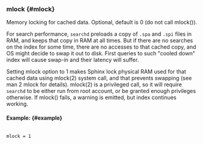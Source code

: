 ### mlock {#mlock}

Memory locking for cached data. Optional, default is 0 (do not call mlock()).

For search performance, `searchd` preloads a copy of `.spa` and `.spi` files in RAM, and keeps that copy in RAM at all times. But if there are no searches on the index for some time, there are no accesses to that cached copy, and OS might decide to swap it out to disk. First queries to such &quot;cooled down&quot; index will cause swap-in and their latency will suffer.

Setting mlock option to 1 makes Sphinx lock physical RAM used for that cached data using mlock(2) system call, and that prevents swapping (see man 2 mlock for details). mlock(2) is a privileged call, so it will require `searchd` to be either run from root account, or be granted enough privileges otherwise. If mlock() fails, a warning is emitted, but index continues working.

#### Example: {#example}

```

mlock = 1

```